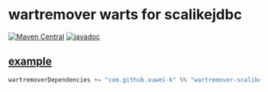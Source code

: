 # wartremover warts for scalikejdbc

[![Maven Central](https://maven-badges.herokuapp.com/maven-central/com.github.xuwei-k/wartremover-scalikejdbc_3/badge.svg)](https://maven-badges.herokuapp.com/maven-central/com.github.xuwei-k/wartremover-scalikejdbc_3/)
[![javadoc](https://javadoc.io/badge2/com.github.xuwei-k/wartremover-scalikejdbc_3/javadoc.svg)](https://javadoc.io/doc/com.github.xuwei-k/wartremover-scalikejdbc_3)

## [example](example/test/basic/build.sbt)

```scala
wartremoverDependencies += "com.github.xuwei-k" %% "wartremover-scalikejdbc" % "0.7.0"
```
